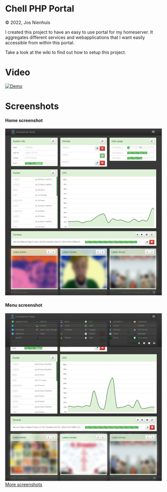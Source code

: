 Chell PHP Portal
================
&copy; 2022, Jos Nienhuis

I created this project to have an easy to use portal for my homeserver. 
It aggregates different services and webapplications that I want easily accessible from within this portal.

Take a look at the wiki to find out how to setup this project.

# Video

[![Demo](https://img.youtube.com/vi/PoM_Cxvqwjc/1.jpg)](https://www.youtube.com/watch?v=PoM_Cxvqwjc)

# Screenshots

#### Home screenshot
![Home](https://raw.githubusercontent.com/joszz/Chell-PHP-Portal/master/public/img/screenshots/desktop_home.png "Home")
#### Menu screenshot
![Menu](https://raw.githubusercontent.com/joszz/Chell-PHP-Portal/master/public/img/screenshots/desktop_menu.png "Menu")
[More screenshots](https://github.com/joszz/Chell-PHP-Portal/tree/master/public/img/screenshots)